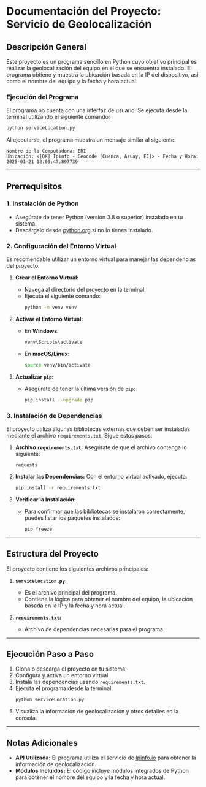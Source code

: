# Documentación del Proyecto: Servicio de Geolocalización

## Descripción General
Este proyecto es un programa sencillo en Python cuyo objetivo principal es realizar la geolocalización del equipo en el que se encuentra instalado. El programa obtiene y muestra la ubicación basada en la IP del dispositivo, así como el nombre del equipo y la fecha y hora actual.

### Ejecución del Programa
El programa no cuenta con una interfaz de usuario. Se ejecuta desde la terminal utilizando el siguiente comando:
```bash
python serviceLocation.py
```
Al ejecutarse, el programa muestra un mensaje similar al siguiente:
```
Nombre de la Computadora: ERI
Ubicación: <[OK] Ipinfo - Geocode [Cuenca, Azuay, EC]> - Fecha y Hora: 2025-01-21 12:09:47.897739
```

---

## Prerrequisitos

### 1. Instalación de Python
- Asegúrate de tener Python (versión 3.8 o superior) instalado en tu sistema.
- Descárgalo desde [python.org](https://www.python.org/) si no lo tienes instalado.

### 2. Configuración del Entorno Virtual
Es recomendable utilizar un entorno virtual para manejar las dependencias del proyecto.

1. **Crear el Entorno Virtual:**
   - Navega al directorio del proyecto en la terminal.
   - Ejecuta el siguiente comando:
     ```bash
     python -m venv venv
     ```

2. **Activar el Entorno Virtual:**
   - En **Windows**:
     ```bash
     venv\Scripts\activate
     ```
   - En **macOS/Linux**:
     ```bash
     source venv/bin/activate
     ```

3. **Actualizar `pip`:**
   - Asegúrate de tener la última versión de `pip`:
     ```bash
     pip install --upgrade pip
     ```

### 3. Instalación de Dependencias

El proyecto utiliza algunas bibliotecas externas que deben ser instaladas mediante el archivo `requirements.txt`. Sigue estos pasos:

1. **Archivo `requirements.txt`:**
   Asegúrate de que el archivo contenga lo siguiente:
   ```
   requests
   ```

2. **Instalar las Dependencias:**
   Con el entorno virtual activado, ejecuta:
   ```bash
   pip install -r requirements.txt
   ```

3. **Verificar la Instalación:**
   - Para confirmar que las bibliotecas se instalaron correctamente, puedes listar los paquetes instalados:
     ```bash
     pip freeze
     ```

---

## Estructura del Proyecto
El proyecto contiene los siguientes archivos principales:

1. **`serviceLocation.py`:**
   - Es el archivo principal del programa.
   - Contiene la lógica para obtener el nombre del equipo, la ubicación basada en la IP y la fecha y hora actual.

2. **`requirements.txt`:**
   - Archivo de dependencias necesarias para el programa.

---

## Ejecución Paso a Paso
1. Clona o descarga el proyecto en tu sistema.
2. Configura y activa un entorno virtual.
3. Instala las dependencias usando `requirements.txt`.
4. Ejecuta el programa desde la terminal:
   ```bash
   python serviceLocation.py
   ```
5. Visualiza la información de geolocalización y otros detalles en la consola.

---

## Notas Adicionales
- **API Utilizada:** El programa utiliza el servicio de [Ipinfo.io](https://ipinfo.io/) para obtener la información de geolocalización.
- **Módulos Incluidos:** El código incluye módulos integrados de Python para obtener el nombre del equipo y la fecha y hora actual.

